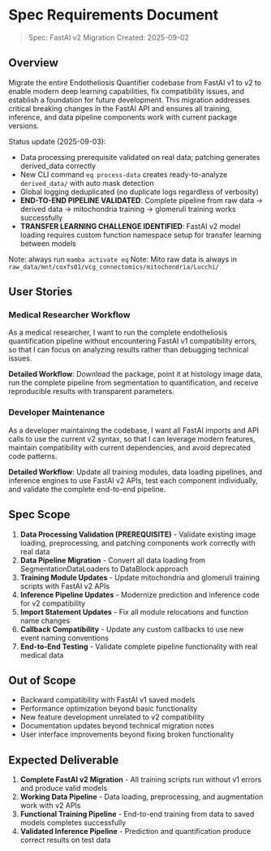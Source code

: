 # Spec Requirements Document

> Spec: FastAI v2 Migration
> Created: 2025-09-02

## Overview

Migrate the entire Endotheliosis Quantifier codebase from FastAI v1 to v2 to enable modern deep learning capabilities, fix compatibility issues, and establish a foundation for future development. This migration addresses critical breaking changes in the FastAI API and ensures all training, inference, and data pipeline components work with current package versions.

Status update (2025-09-03):
- Data processing prerequisite validated on real data; patching generates derived_data correctly
- New CLI command `eq process-data` creates ready-to-analyze `derived_data/` with auto mask detection
- Global logging deduplicated (no duplicate logs regardless of verbosity)
- **END-TO-END PIPELINE VALIDATED**: Complete pipeline from raw data → derived data → mitochondria training → glomeruli training works successfully
- **TRANSFER LEARNING CHALLENGE IDENTIFIED**: FastAI v2 model loading requires custom function namespace setup for transfer learning between models

Note: always run `mamba activate eq`
Note: Mito raw data is always in `raw_data/mnt/coxfs01/vcg_connectomics/mitochondria/Lucchi/`


## User Stories

### Medical Researcher Workflow

As a medical researcher, I want to run the complete endotheliosis quantification pipeline without encountering FastAI v1 compatibility errors, so that I can focus on analyzing results rather than debugging technical issues.

**Detailed Workflow**: Download the package, point it at histology image data, run the complete pipeline from segmentation to quantification, and receive reproducible results with transparent parameters.

### Developer Maintenance

As a developer maintaining the codebase, I want all FastAI imports and API calls to use the current v2 syntax, so that I can leverage modern features, maintain compatibility with current dependencies, and avoid deprecated code patterns.

**Detailed Workflow**: Update all training modules, data loading pipelines, and inference engines to use FastAI v2 APIs, test each component individually, and validate the complete end-to-end pipeline.

## Spec Scope

1. **Data Processing Validation (PREREQUISITE)** - Validate existing image loading, preprocessing, and patching components work correctly with real data
2. **Data Pipeline Migration** - Convert all data loading from SegmentationDataLoaders to DataBlock approach
3. **Training Module Updates** - Update mitochondria and glomeruli training scripts with FastAI v2 APIs
4. **Inference Pipeline Updates** - Modernize prediction and inference code for v2 compatibility
5. **Import Statement Updates** - Fix all module relocations and function name changes
6. **Callback Compatibility** - Update any custom callbacks to use new event naming conventions
7. **End-to-End Testing** - Validate complete pipeline functionality with real medical data

## Out of Scope

- Backward compatibility with FastAI v1 saved models
- Performance optimization beyond basic functionality
- New feature development unrelated to v2 compatibility
- Documentation updates beyond technical migration notes
- User interface improvements beyond fixing broken functionality

## Expected Deliverable

1. **Complete FastAI v2 Migration** - All training scripts run without v1 errors and produce valid models
2. **Working Data Pipeline** - Data loading, preprocessing, and augmentation work with v2 APIs
3. **Functional Training Pipeline** - End-to-end training from data to saved models completes successfully
4. **Validated Inference Pipeline** - Prediction and quantification produce correct results on test data

